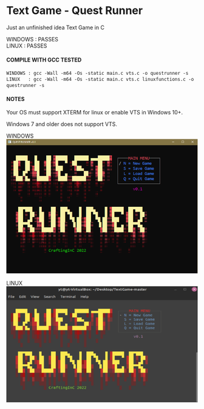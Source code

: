 # Text Game - Quest Runner  
  
Just an unfinished idea Text Game in C 
  
WINDOWS : PASSES  
LINUX   : PASSES  
  
#### COMPILE WITH GCC TESTED

    WINDOWS : gcc -Wall -m64 -Os -static main.c vts.c -o questrunner -s  
    LINUX   : gcc -Wall -m64 -Os -static main.c vts.c linuxfunctions.c -o questrunner -s  

#### NOTES  
Your OS must support XTERM for linux or enable VTS in Windows 10+.  
  
Windows 7 and older does not support VTS.  
  
  WINDOWS    
![progress](progress1.png)  
  
  LINUX  
![progress](lprogress1.png)  
